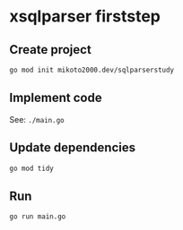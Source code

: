 # xsqlparser firststep

## Create project

```sh
go mod init mikoto2000.dev/sqlparserstudy
```


## Implement code

See: `./main.go`


## Update dependencies

```sh
go mod tidy
```

## Run

```sh
go run main.go
```

